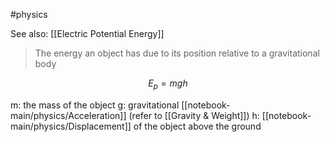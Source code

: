 #physics

See also: [[Electric Potential Energy]]

> The energy an object has due to its position relative to a gravitational body

$$ E_p = mgh $$

m: the mass of the object
g: gravitational [[notebook-main/physics/Acceleration]] (refer to [[Gravity & Weight]])
h: [[notebook-main/physics/Displacement]] of the object above the ground